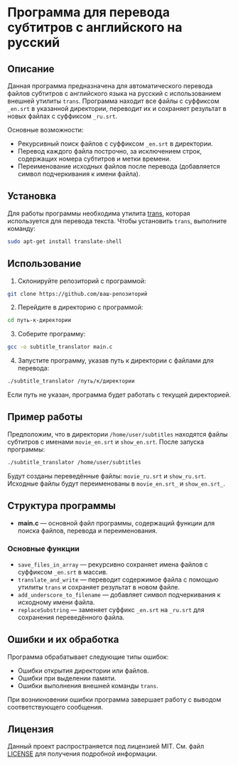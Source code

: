 # Программа для перевода субтитров с английского на русский

## Описание

Данная программа предназначена для автоматического перевода файлов субтитров с английского языка на русский с использованием внешней утилиты `trans`. Программа находит все файлы с суффиксом `_en.srt` в указанной директории, переводит их и сохраняет результат в новых файлах с суффиксом `_ru.srt`.

Основные возможности:
- Рекурсивный поиск файлов с суффиксом `_en.srt` в директории.
- Перевод каждого файла построчно, за исключением строк, содержащих номера субтитров и метки времени.
- Переименование исходных файлов после перевода (добавляется символ подчеркивания к имени файла).

## Установка

Для работы программы необходима утилита [trans](https://github.com/soimort/translate-shell), которая используется для перевода текста. Чтобы установить `trans`, выполните команду:

```bash
sudo apt-get install translate-shell
```

## Использование

1. Склонируйте репозиторий с программой:

```bash
git clone https://github.com/ваш-репозиторий
```

2. Перейдите в директорию с программой:

```bash
cd путь-к-директории
```

3. Соберите программу:

```bash
gcc -o subtitle_translator main.c
```

4. Запустите программу, указав путь к директории с файлами для перевода:

```bash
./subtitle_translator /путь/к/директории
```

Если путь не указан, программа будет работать с текущей директорией.

## Пример работы

Предположим, что в директории `/home/user/subtitles` находятся файлы субтитров с именами `movie_en.srt` и `show_en.srt`. После запуска программы:

```bash
./subtitle_translator /home/user/subtitles
```

Будут созданы переведённые файлы: `movie_ru.srt` и `show_ru.srt`. Исходные файлы будут переименованы в `movie_en.srt_` и `show_en.srt_`.

## Структура программы

- **main.c** — основной файл программы, содержащий функции для поиска файлов, перевода и переименования.

### Основные функции

- `save_files_in_array` — рекурсивно сохраняет имена файлов с суффиксом `_en.srt` в массив.
- `translate_and_write` — переводит содержимое файла с помощью утилиты `trans` и сохраняет результат в новом файле.
- `add_underscore_to_filename` — добавляет символ подчеркивания к исходному имени файла.
- `replaceSubstring` — заменяет суффикс `_en.srt` на `_ru.srt` для сохранения переведённого файла.

## Ошибки и их обработка

Программа обрабатывает следующие типы ошибок:
- Ошибки открытия директории или файлов.
- Ошибки при выделении памяти.
- Ошибки выполнения внешней команды `trans`.

При возникновении ошибки программа завершает работу с выводом соответствующего сообщения.

## Лицензия

Данный проект распространяется под лицензией MIT. См. файл [LICENSE](LICENSE) для получения подробной информации.
